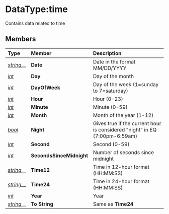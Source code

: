 # DataType:time

Contains data related to time

## Members

| **Type** | **Member** | **Description** |
| :--- | :--- | :--- |
| [_string_](datatype-string.md)\_\_ | **Date** | Date in the format MM/DD/YYYY |
| [_int_](datatype-int.md) | **Day** | Day of the month |
| [_int_](datatype-int.md) | **DayOfWeek** | Day of the week (1=sunday to 7=saturday) |
| [_int_](datatype-int.md) | **Hour** | Hour (0-23) |
| [_int_](datatype-int.md) | **Minute** | Minute (0-59) |
| [_int_](datatype-int.md) | **Month** | Month of the year (1-12) |
| [_bool_](datatype-bool.md) | **Night** | Gives true if the current hour is considered "night" in EQ (7:00pm-6:59am) |
| [_int_](datatype-int.md) | **Second** | Second (0-59) |
| [_int_](datatype-int.md) | **SecondsSinceMidnight** | Number of seconds since midnight |
| [_string_](datatype-string.md)\_\_ | **Time12** | Time in 12-hour format (HH:MM:SS) |
| [_string_](datatype-string.md)\_\_ | **Time24** | Time in 24-hour format (HH:MM:SS) |
| [_int_](datatype-int.md) | **Year** | Year |
| [_string_](datatype-string.md)\_\_ | **To String** | Same as **Time24** |


